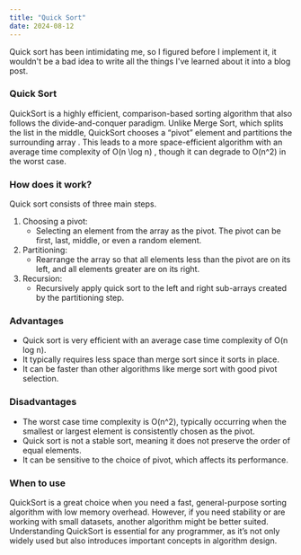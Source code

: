 ```yaml
---
title: "Quick Sort"
date: 2024-08-12
---
```


Quick sort has been intimidating me, so I figured before I implement it, it wouldn't be a bad idea to write all the
things I've learned about it into a blog post.

### Quick Sort

QuickSort is a highly efficient, comparison-based sorting algorithm that also follows the divide-and-conquer paradigm. 
Unlike Merge Sort, which splits the list in the middle, QuickSort chooses a “pivot” element and partitions the 
surrounding array . This leads to a more space-efficient algorithm with an average time complexity of  O(n \log n) , 
though it can degrade to  O(n^2)  in the worst case.

### How does it work?

Quick sort consists of three main steps.

1. Choosing a pivot:
    - Selecting an element from the array as the pivot. The pivot can be first, last, middle, or even a random element.
2. Partitioning:
    - Rearrange the array so that all elements less than the pivot are on its left, and all elements greater are on its 
right.
3. Recursion:
    - Recursively apply quick sort to the left and right sub-arrays created by the partitioning step.

### Advantages
- Quick sort is very efficient with an average case time complexity of O(n log n).
- It typically requires less space than merge sort since it sorts in place.
- It can be faster than other algorithms like merge sort with good pivot selection.

### Disadvantages
- The worst case time complexity is O(n^2), typically occurring when the smallest or largest element is consistently chosen
as the pivot.
- Quick sort is not a stable sort, meaning it does not preserve the order of equal elements.
- It can be sensitive to the choice of pivot, which affects its performance.

### When to use

QuickSort is a great choice when you need a fast, general-purpose sorting algorithm with low memory overhead. However, 
if you need stability or are working with small datasets, another algorithm might be better suited. Understanding 
QuickSort is essential for any programmer, as it’s not only widely used but also introduces important concepts in 
algorithm design.